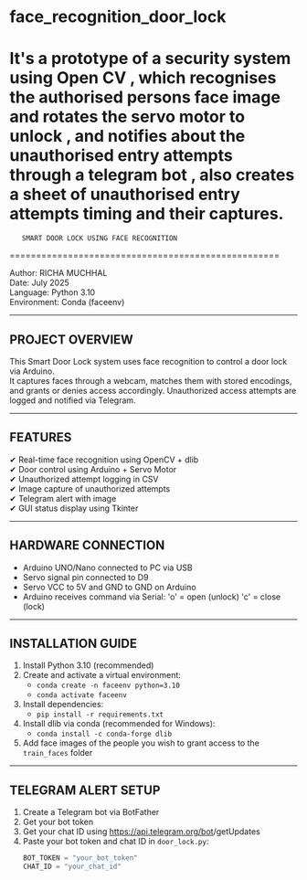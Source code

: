 # face_recognition_door_lock
It's a prototype of a security system using Open CV , which recognises the authorised persons face image and rotates the servo motor to unlock , and notifies about the unauthorised entry attempts through a telegram bot , also creates a sheet of unauthorised entry attempts timing and their captures.
===================================================
       SMART DOOR LOCK USING FACE RECOGNITION
===================================================

Author: RICHA MUCHHAL  
Date: July 2025  
Language: Python 3.10  
Environment: Conda (faceenv)

---------------------------------------------------
 PROJECT OVERVIEW
---------------------------------------------------
This Smart Door Lock system uses face recognition to control a door lock via Arduino.  
It captures faces through a webcam, matches them with stored encodings,  
and grants or denies access accordingly. Unauthorized access attempts are logged and notified via Telegram.

---------------------------------------------------
 FEATURES
---------------------------------------------------
✔ Real-time face recognition using OpenCV + dlib  
✔ Door control using Arduino + Servo Motor  
✔ Unauthorized attempt logging in CSV  
✔ Image capture of unauthorized attempts  
✔ Telegram alert with image  
✔ GUI status display using Tkinter  


---------------------------------------------------
 HARDWARE CONNECTION
---------------------------------------------------
- Arduino UNO/Nano connected to PC via USB  
- Servo signal pin connected to D9  
- Servo VCC to 5V and GND to GND on Arduino  
- Arduino receives command via Serial:
    'o' = open (unlock)
    'c' = close (lock)

---------------------------------------------------
 INSTALLATION GUIDE
---------------------------------------------------
1. Install Python 3.10 (recommended)
2. Create and activate a virtual environment:
   - `conda create -n faceenv python=3.10`
   - `conda activate faceenv`
3. Install dependencies:
   - `pip install -r requirements.txt`
4. Install dlib via conda (recommended for Windows):
   - `conda install -c conda-forge dlib`
5. Add face images of the people you wish to grant access to the `train_faces` folder

---------------------------------------------------
 TELEGRAM ALERT SETUP
---------------------------------------------------
1. Create a Telegram bot via BotFather
2. Get your bot token
3. Get your chat ID using https://api.telegram.org/bot<token>/getUpdates
4. Paste your bot token and chat ID in `door_lock.py`:
   ```python
   BOT_TOKEN = "your_bot_token"
   CHAT_ID = "your_chat_id"
